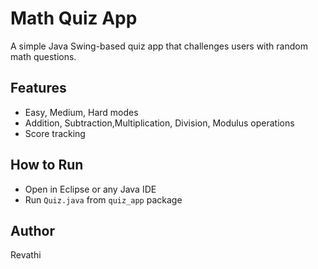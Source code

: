 # Math Quiz App 

A simple Java Swing-based quiz app that challenges users with random math questions.

## Features
- Easy, Medium, Hard modes
- Addition, Subtraction,Multiplication, Division, Modulus operations
- Score tracking

## How to Run
- Open in Eclipse or any Java IDE
- Run `Quiz.java` from `quiz_app` package

## Author
Revathi
